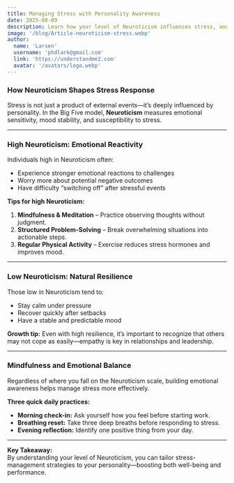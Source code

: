 ```yaml
---
title: Managing Stress with Personality Awareness
date: 2025-08-09
description: Learn how your level of Neuroticism influences stress, and discover strategies to stay balanced and resilient.
image: '/blog/Article-neuroticism-stress.webp'
author:
  name: 'Larsen'
  username: 'phdlark@gmail.com'
  link: 'https://understandme2.com'
  avatar: '/avatars/logo.webp'
---
```


### How Neuroticism Shapes Stress Response

Stress is not just a product of external events—it’s deeply influenced by personality. In the Big Five model, **Neuroticism** measures emotional sensitivity, mood stability, and susceptibility to stress.

---

### High Neuroticism: Emotional Reactivity

Individuals high in Neuroticism often:
- Experience stronger emotional reactions to challenges
- Worry more about potential negative outcomes
- Have difficulty “switching off” after stressful events

**Tips for high Neuroticism:**
1. **Mindfulness & Meditation** – Practice observing thoughts without judgment.
2. **Structured Problem-Solving** – Break overwhelming situations into actionable steps.
3. **Regular Physical Activity** – Exercise reduces stress hormones and improves mood.

---

### Low Neuroticism: Natural Resilience

Those low in Neuroticism tend to:
- Stay calm under pressure
- Recover quickly after setbacks
- Have a stable and predictable mood

**Growth tip:** Even with high resilience, it’s important to recognize that others may not cope as easily—empathy is key in relationships and leadership.

---

### Mindfulness and Emotional Balance

Regardless of where you fall on the Neuroticism scale, building emotional awareness helps manage stress more effectively.

**Three quick daily practices:**
- **Morning check-in:** Ask yourself how you feel before starting work.
- **Breathing reset:** Take three deep breaths before responding to stress.
- **Evening reflection:** Identify one positive thing from your day.

---

**Key Takeaway:**  
By understanding your level of Neuroticism, you can tailor stress-management strategies to your personality—boosting both well-being and performance.
